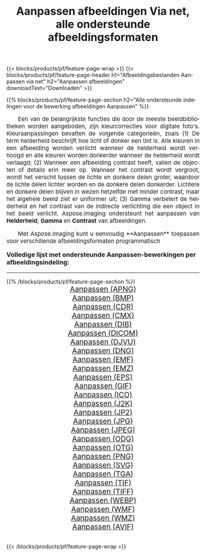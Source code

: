 ﻿---
title: Aanpassen afbeeldingen Via net, alle ondersteunde afbeeldingsformaten 
weight: 3920
url: /nl/net/adjust/ 
lang: nl
langdirlevel: 2
locales: zh-hans,ja,it,ru,de,es,fr,nl,id,lt,pl,pt,vi,tr,ko,zh-hant,ar,hi,th,sv,cs,uk,he
description: Met behulp van Aspose.Imaging kunt u eenvoudig Aanpassen afbeeldingen maken via net
---

{{< blocks/products/pf/feature-page-wrap >}}
{{< blocks/products/pf/feature-page-header h1="Afbeeldingsbestanden Aanpassen via net" h2="Aanpassen afbeeldingen" downloadText="Downloaden" >}}


{{% blocks/products/pf/feature-page-section  h2="Alle ondersteunde indelingen voor de bewerking afbeeldingen Aanpassen" %}}
<p align="justify" style="text-indent:2em;font-size:15px;">
Een van de belangrijkste functies die door de meeste beeldbibliotheken worden aangeboden, zijn kleurcorrecties voor digitale foto's. Kleuraanpassingen bevatten de volgende categorieën, zoals (1) De term helderheid beschrijft hoe licht of donker een tint is. Alle kleuren in een afbeelding worden verlicht wanneer de helderheid wordt verhoogd en alle kleuren worden donkerder wanneer de helderheid wordt verlaagd; (2) Wanneer een afbeelding contrast heeft, vallen de objecten of details erin meer op. Wanneer het contrast wordt vergroot, wordt het verschil tussen de lichte en donkere delen groter, waardoor de lichte delen lichter worden en de donkere delen donkerder. Lichtere en donkere delen blijven in wezen hetzelfde met minder contrast, maar het algehele beeld ziet er uniformer uit; (3) Gamma verbetert de helderheid en het contrast van de indirecte verlichting die een object in het beeld verlicht. Aspose.Imaging ondersteunt het aanpassen van <b>Helderheid</b>, <b>Gamma</b> en <b>Contrast</b> van afbeeldingen.
</p>
<p align="justify" style="text-indent:2em;font-size:15px;">
Met Aspose.Imaging kunt u eenvoudig **Aanpassen** toepassen voor verschillende afbeeldingsformaten programmatisch
</p>
<h3 style="margin-top:16px;">
Volledige lijst met ondersteunde Aanpassen-bewerkingen per afbeeldingsindeling:
</h3>
<hr/>
{{% /blocks/products/pf/feature-page-section %}}
<div class="container-fluid productfamilypage bg-gray">
    <div class="convertypes bg-gray agp-content section">
        <div class="container">
		<div class="row other-converters" style="gap: 10px;font-size: 19px;text-align:center;">
		    <div class='col-md-3 other-converter remove-lp remove-rp'><a href="/imaging/nl/net/adjust/apng/" style="padding:15px;">Aanpassen (APNG)</a></div><div class='col-md-3 other-converter remove-lp remove-rp'><a href="/imaging/nl/net/adjust/bmp/" style="padding:15px;">Aanpassen (BMP)</a></div><div class='col-md-3 other-converter remove-lp remove-rp'><a href="/imaging/nl/net/adjust/cdr/" style="padding:15px;">Aanpassen (CDR)</a></div><div class='col-md-3 other-converter remove-lp remove-rp'><a href="/imaging/nl/net/adjust/cmx/" style="padding:15px;">Aanpassen (CMX)</a></div><div class='col-md-3 other-converter remove-lp remove-rp'><a href="/imaging/nl/net/adjust/dib/" style="padding:15px;">Aanpassen (DIB)</a></div><div class='col-md-3 other-converter remove-lp remove-rp'><a href="/imaging/nl/net/adjust/dicom/" style="padding:15px;">Aanpassen (DICOM)</a></div><div class='col-md-3 other-converter remove-lp remove-rp'><a href="/imaging/nl/net/adjust/djvu/" style="padding:15px;">Aanpassen (DJVU)</a></div><div class='col-md-3 other-converter remove-lp remove-rp'><a href="/imaging/nl/net/adjust/dng/" style="padding:15px;">Aanpassen (DNG)</a></div><div class='col-md-3 other-converter remove-lp remove-rp'><a href="/imaging/nl/net/adjust/emf/" style="padding:15px;">Aanpassen (EMF)</a></div><div class='col-md-3 other-converter remove-lp remove-rp'><a href="/imaging/nl/net/adjust/emz/" style="padding:15px;">Aanpassen (EMZ)</a></div><div class='col-md-3 other-converter remove-lp remove-rp'><a href="/imaging/nl/net/adjust/eps/" style="padding:15px;">Aanpassen (EPS)</a></div><div class='col-md-3 other-converter remove-lp remove-rp'><a href="/imaging/nl/net/adjust/gif/" style="padding:15px;">Aanpassen (GIF)</a></div><div class='col-md-3 other-converter remove-lp remove-rp'><a href="/imaging/nl/net/adjust/ico/" style="padding:15px;">Aanpassen (ICO)</a></div><div class='col-md-3 other-converter remove-lp remove-rp'><a href="/imaging/nl/net/adjust/j2k/" style="padding:15px;">Aanpassen (J2K)</a></div><div class='col-md-3 other-converter remove-lp remove-rp'><a href="/imaging/nl/net/adjust/jp2/" style="padding:15px;">Aanpassen (JP2)</a></div><div class='col-md-3 other-converter remove-lp remove-rp'><a href="/imaging/nl/net/adjust/jpg/" style="padding:15px;">Aanpassen (JPG)</a></div><div class='col-md-3 other-converter remove-lp remove-rp'><a href="/imaging/nl/net/adjust/jpeg/" style="padding:15px;">Aanpassen (JPEG)</a></div><div class='col-md-3 other-converter remove-lp remove-rp'><a href="/imaging/nl/net/adjust/odg/" style="padding:15px;">Aanpassen (ODG)</a></div><div class='col-md-3 other-converter remove-lp remove-rp'><a href="/imaging/nl/net/adjust/otg/" style="padding:15px;">Aanpassen (OTG)</a></div><div class='col-md-3 other-converter remove-lp remove-rp'><a href="/imaging/nl/net/adjust/png/" style="padding:15px;">Aanpassen (PNG)</a></div><div class='col-md-3 other-converter remove-lp remove-rp'><a href="/imaging/nl/net/adjust/svg/" style="padding:15px;">Aanpassen (SVG)</a></div><div class='col-md-3 other-converter remove-lp remove-rp'><a href="/imaging/nl/net/adjust/tga/" style="padding:15px;">Aanpassen (TGA)</a></div><div class='col-md-3 other-converter remove-lp remove-rp'><a href="/imaging/nl/net/adjust/tif/" style="padding:15px;">Aanpassen (TIF)</a></div><div class='col-md-3 other-converter remove-lp remove-rp'><a href="/imaging/nl/net/adjust/tiff/" style="padding:15px;">Aanpassen (TIFF)</a></div><div class='col-md-3 other-converter remove-lp remove-rp'><a href="/imaging/nl/net/adjust/webp/" style="padding:15px;">Aanpassen (WEBP)</a></div><div class='col-md-3 other-converter remove-lp remove-rp'><a href="/imaging/nl/net/adjust/wmf/" style="padding:15px;">Aanpassen (WMF)</a></div><div class='col-md-3 other-converter remove-lp remove-rp'><a href="/imaging/nl/net/adjust/wmz/" style="padding:15px;">Aanpassen (WMZ)</a></div><div class='col-md-3 other-converter remove-lp remove-rp'><a href="/imaging/nl/net/adjust/avif/" style="padding:15px;">Aanpassen (AVIF)</a></div>
                </div>
        </div>
    </div>
</div>
<br/>

{{< /blocks/products/pf/feature-page-wrap >}}
